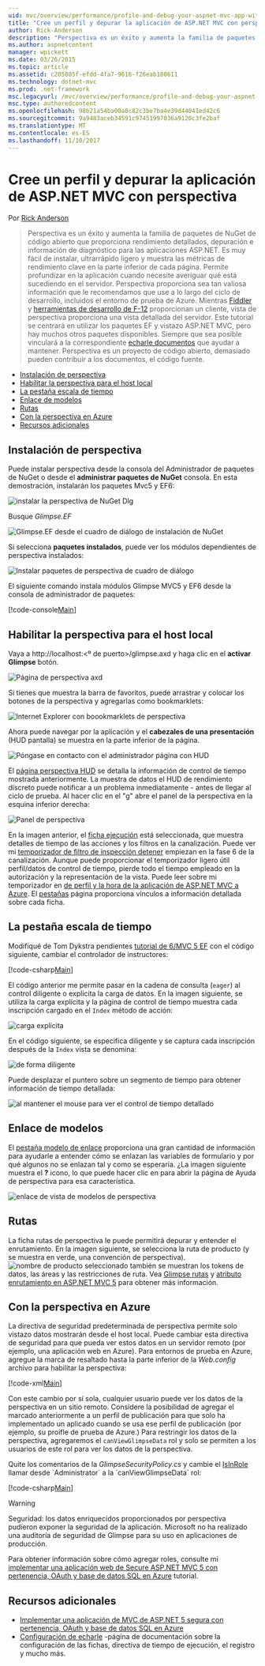 ```yaml
---
uid: mvc/overview/performance/profile-and-debug-your-aspnet-mvc-app-with-glimpse
title: "Cree un perfil y depurar la aplicación de ASP.NET MVC con perspectiva | Documentos de Microsoft"
author: Rick-Anderson
description: "Perspectiva es un éxito y aumenta la familia de paquetes de NuGet de código abierto que proporciona rendimiento detallados, depuración e información de diagnóstico para ASP.NET un..."
ms.author: aspnetcontent
manager: wpickett
ms.date: 03/26/2015
ms.topic: article
ms.assetid: c205805f-efdd-4fa7-9616-f26eab180611
ms.technology: dotnet-mvc
ms.prod: .net-framework
msc.legacyurl: /mvc/overview/performance/profile-and-debug-your-aspnet-mvc-app-with-glimpse
msc.type: authoredcontent
ms.openlocfilehash: 98b21a54ba00a8c82c3be7ba4e39d44041ed42c6
ms.sourcegitcommit: 9a9483aceb34591c97451997036a9120c3fe2baf
ms.translationtype: MT
ms.contentlocale: es-ES
ms.lasthandoff: 11/10/2017
---
```

<a name="profile-and-debug-your-aspnet-mvc-app-with-glimpse"></a>Cree un perfil y depurar la aplicación de ASP.NET MVC con perspectiva
====================
Por [Rick Anderson](https://github.com/Rick-Anderson)

> Perspectiva es un éxito y aumenta la familia de paquetes de NuGet de código abierto que proporciona rendimiento detallados, depuración e información de diagnóstico para las aplicaciones ASP.NET. Es muy fácil de instalar, ultrarrápido ligero y muestra las métricas de rendimiento clave en la parte inferior de cada página. Permite profundizar en la aplicación cuando necesite averiguar qué está sucediendo en el servidor. Perspectiva proporciona sea tan valiosa información que le recomendamos que use a lo largo del ciclo de desarrollo, incluidos el entorno de prueba de Azure. Mientras [Fiddler](http://www.telerik.com/fiddler) y [herramientas de desarrollo de F-12](https://msdn.microsoft.com/en-us/library/ie/gg589512(v=vs.85).aspx) proporcionan un cliente, vista de perspectiva proporciona una vista detallada del servidor. Este tutorial se centrará en utilizar los paquetes EF y vistazo ASP.NET MVC, pero hay muchos otros paquetes disponibles. Siempre que sea posible vinculará a la correspondiente [echarle documentos](http://getglimpse.com/Docs/) que ayudar a mantener. Perspectiva es un proyecto de código abierto, demasiado pueden contribuir a los documentos, el código fuente.


- [Instalación de perspectiva](#ig)
- [Habilitar la perspectiva para el host local](#eg)
- [La pestaña escala de tiempo](#Time)
- [Enlace de modelos](#mb)
- [Rutas](#route)
- [Con la perspectiva en Azure](#da)
- [Recursos adicionales](#addRes)

<a id="ig"></a>
## <a name="installing-glimpse"></a>Instalación de perspectiva

Puede instalar perspectiva desde la consola del Administrador de paquetes de NuGet o desde el **administrar paquetes de NuGet** consola. En esta demostración, instalarán los paquetes Mvc5 y EF6:

![instalar la perspectiva de NuGet Dlg](profile-and-debug-your-aspnet-mvc-app-with-glimpse/_static/image1.png)

Busque *Glimpse.EF*

![Glimpse.EF desde el cuadro de diálogo de instalación de NuGet](profile-and-debug-your-aspnet-mvc-app-with-glimpse/_static/image2.png)

Si selecciona **paquetes instalados**, puede ver los módulos dependientes de perspectiva instalados:

![Instalar paquetes de perspectiva de cuadro de diálogo](profile-and-debug-your-aspnet-mvc-app-with-glimpse/_static/image3.png)

El siguiente comando instala módulos Glimpse MVC5 y EF6 desde la consola de administrador de paquetes:

[!code-console[Main](profile-and-debug-your-aspnet-mvc-app-with-glimpse/samples/sample1.cmd)]

<a id="eg"></a>
## <a name="enable-glimpse-for-localhost"></a>Habilitar la perspectiva para el host local

Vaya a http://localhost:&lt;º de puerto&gt;/glimpse.axd y haga clic en el **activar Glimpse** botón.

![Página de perspectiva axd](profile-and-debug-your-aspnet-mvc-app-with-glimpse/_static/image4.png)

Si tienes que muestra la barra de favoritos, puede arrastrar y colocar los botones de la perspectiva y agregarlas como bookmarklets:

![Internet Explorer con boookmarklets de perspectiva](profile-and-debug-your-aspnet-mvc-app-with-glimpse/_static/image5.png)

Ahora puede navegar por la aplicación y el **cabezales de una presentación** (HUD pantalla) se muestra en la parte inferior de la página.

![Póngase en contacto con el administrador página con HUD](profile-and-debug-your-aspnet-mvc-app-with-glimpse/_static/image6.png)

El [página perspectiva HUD](http://getglimpse.com/Docs/Heads-up-Display) se detalla la información de control de tiempo mostrada anteriormente. La muestra de datos el HUD de rendimiento discreto puede notificar a un problema inmediatamente - antes de llegar al ciclo de prueba. Al hacer clic en el &quot;g&quot; abre el panel de la perspectiva en la esquina inferior derecha:

![Panel de perspectiva](profile-and-debug-your-aspnet-mvc-app-with-glimpse/_static/image7.png)

En la imagen anterior, el [ficha ejecución](http://getglimpse.com/Docs/Execution-Tab) está seleccionada, que muestra detalles de tiempo de las acciones y los filtros en la canalización. Puede ver mi [temporizador de filtro de inspección detener](http://www.nuget.org/packages/StopWatch/) empiezan en la fase 6 de la canalización. Aunque puede proporcionar el temporizador ligero útil perfil/datos de control de tiempo, pierde todo el tiempo empleado en la autorización y la representación de la vista. Puede leer sobre mi temporizador en [de perfil y la hora de la aplicación de ASP.NET MVC a Azure](https://blogs.msdn.com/b/webdev/archive/2014/07/29/profile-and-time-your-asp-net-mvc-app-all-the-way-to-azure.aspx). El [pestañas](http://getglimpse.com/Docs/Tabs) página proporciona vínculos a información detallada sobre cada ficha.

<a id="Time"></a>
## <a name="the-timeline-tab"></a>La pestaña escala de tiempo

Modifiqué de Tom Dykstra pendientes [tutorial de 6/MVC 5 EF](../getting-started/getting-started-with-ef-using-mvc/creating-an-entity-framework-data-model-for-an-asp-net-mvc-application.md) con el código siguiente, cambiar el controlador de instructores:

[!code-csharp[Main](profile-and-debug-your-aspnet-mvc-app-with-glimpse/samples/sample2.cs?highlight=1,20-31)]

El código anterior me permite pasar en la cadena de consulta (`eager`) al control diligente o explícita la carga de datos. En la imagen siguiente, se utiliza la carga explícita y la página de control de tiempo muestra cada inscripción cargado en el `Index` método de acción:

![carga explícita](profile-and-debug-your-aspnet-mvc-app-with-glimpse/_static/image8.png)

En el código siguiente, se especifica diligente y se captura cada inscripción después de la `Index` vista se denomina:

![de forma diligente](profile-and-debug-your-aspnet-mvc-app-with-glimpse/_static/image9.png)

Puede desplazar el puntero sobre un segmento de tiempo para obtener información de tiempo detallada:

![al mantener el mouse para ver el control de tiempo detallado](profile-and-debug-your-aspnet-mvc-app-with-glimpse/_static/image10.png)

<a id="mb"></a>
## <a name="model-binding"></a>Enlace de modelos

El [pestaña modelo de enlace](http://getglimpse.com/Docs/Model-Binding-Tab) proporciona una gran cantidad de información para ayudarle a entender cómo se enlazan las variables de formulario y por qué algunos no se enlazan tal y como se esperaría. ¿La imagen siguiente muestra el **?** icono, lo que puede hacer clic en para abrir la página de Ayuda de perspectiva para esa característica.

![enlace de vista de modelos de perspectiva](profile-and-debug-your-aspnet-mvc-app-with-glimpse/_static/image11.png)

<a id="route"></a>
## <a name="routes"></a>Rutas

 La ficha rutas de perspectiva le puede permitirá depurar y entender el enrutamiento. En la imagen siguiente, se selecciona la ruta de producto (y se muestra en verde, una convención de perspectiva). ![nombre de producto seleccionado](profile-and-debug-your-aspnet-mvc-app-with-glimpse/_static/image12.png) también se muestran los tokens de datos, las áreas y las restricciones de ruta. Vea [Glimpse rutas](http://getglimpse.com/Docs/Routes-Tab) y [atributo enrutamiento en ASP.NET MVC 5](https://blogs.msdn.com/b/webdev/archive/2013/10/17/attribute-routing-in-asp-net-mvc-5.aspx) para obtener más información. 

<a id="da"></a>
## <a name="using-glimpse-on-azure"></a>Con la perspectiva en Azure

La directiva de seguridad predeterminada de perspectiva permite solo vistazo datos mostrarán desde el host local. Puede cambiar esta directiva de seguridad para que pueda ver estos datos en un servidor remoto (por ejemplo, una aplicación web en Azure). Para entornos de prueba en Azure, agregue la marca de resaltado hasta la parte inferior de la *Web.config* archivo para habilitar la perspectiva:

[!code-xml[Main](profile-and-debug-your-aspnet-mvc-app-with-glimpse/samples/sample3.xml?highlight=2-6)]

Con este cambio por sí sola, cualquier usuario puede ver los datos de la perspectiva en un sitio remoto. Considere la posibilidad de agregar el marcado anteriormente a un perfil de publicación para que solo ha implementado un aplicado cuando se usa ese perfil de publicación (por ejemplo, su proifle de prueba de Azure.) Para restringir los datos de la perspectiva, agregaremos el `canViewGlimpseData` rol y solo se permiten a los usuarios de este rol para ver los datos de la perspectiva.

Quite los comentarios de la *GlimpseSecurityPolicy.cs* y cambie el [IsInRole](https://msdn.microsoft.com/en-us/library/system.security.principal.iprincipal.isinrole(v=vs.110).aspx) llamar desde `Administrator` a la `canViewGlimpseData` rol:

[!code-csharp[Main](profile-and-debug-your-aspnet-mvc-app-with-glimpse/samples/sample4.cs?highlight=6)]

> [!WARNING]
> Seguridad: los datos enriquecidos proporcionados por perspectiva pudieron exponer la seguridad de la aplicación. Microsoft no ha realizado una auditoría de seguridad de Glimpse para su uso en aplicaciones de producción.


Para obtener información sobre cómo agregar roles, consulte mi [implementar una aplicación web de Secure ASP.NET MVC 5 con pertenencia, OAuth y base de datos SQL en Azure](https://azure.microsoft.com/en-us/documentation/articles/web-sites-dotnet-deploy-aspnet-mvc-app-membership-oauth-sql-database/) tutorial.

<a id="addRes"></a>
## <a name="additional-resources"></a>Recursos adicionales

- [Implementar una aplicación de MVC de ASP.NET 5 segura con pertenencia, OAuth y base de datos SQL en Azure](https://azure.microsoft.com/en-us/documentation/articles/web-sites-dotnet-deploy-aspnet-mvc-app-membership-oauth-sql-database/)
- [Configuración de echarle](http://getglimpse.com/Docs/Configuration) -página de documentación sobre la configuración de las fichas, directiva de tiempo de ejecución, el registro y mucho más.
